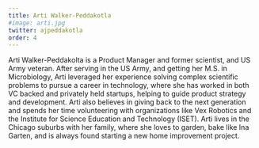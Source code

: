 ```yaml
---
title: Arti Walker-Peddakotla
#image: arti.jpg
twitter: ajpeddakotla
order: 4
---
```


Arti Walker-Peddakolta is a Product Manager and former scientist, and US Army veteran. After serving in the US Army, and getting her M.S. in Microbiology, Arti leveraged her experience solving complex scientific problems to pursue a career in technology, where she has worked in both VC backed and privately held startups, helping to guide product strategy and development. Arti also believes in giving back to the next generation and spends her time volunteering with organizations like Vex Robotics and the Institute for Science Education and Technology (ISET). Arti lives in the Chicago suburbs with her family, where she loves to garden, bake like Ina Garten, and is always found starting a new home improvement project.